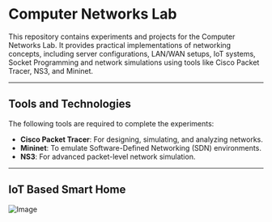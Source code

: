 # Computer Networks Lab

This repository contains experiments and projects for the Computer Networks Lab. It provides practical implementations of networking concepts, including server configurations, LAN/WAN setups, IoT systems, Socket Programming and network simulations using tools like Cisco Packet Tracer, NS3, and Mininet.

---

## Tools and Technologies

The following tools are required to complete the experiments:

- **Cisco Packet Tracer**: For designing, simulating, and analyzing networks.
- **Mininet**: To emulate Software-Defined Networking (SDN) environments.
- **NS3**: For advanced packet-level network simulation.

---
## IoT Based Smart Home

![Image](https://github.com/user-attachments/assets/d2b7722d-1c04-4282-8d23-da65683f5ab9)
